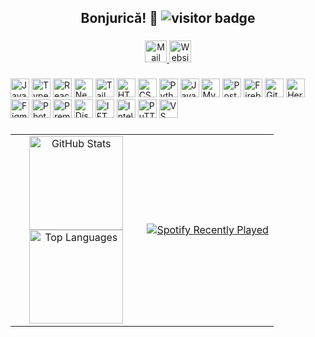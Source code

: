 <h2 align="center">
  Bonjurică! 👋
  <img src="https://visitor-badge.laobi.icu/badge?page_id=katakuna1.katakuna1" alt="visitor badge" />
</h2>

###

<!-- Social Links -->
<div align="center">
  <a href="mailto:alexionutn@icloud.com" target="_blank">
    <img src="https://img.shields.io/static/v1?message=Mail&logo=gmail&label=&color=D14836&logoColor=white&style=for-the-badge" height="35" alt="Mail" />
  </a>
  <a href="https://alexionut.ro" target="_blank">
    <img src="https://img.shields.io/static/v1?message=Website&logo=linktree&label=&color=1de9b6&logoColor=white&style=for-the-badge" height="35" alt="Website" />
  </a>
</div>

###

<!-- Tech Stack -->
<div align="left">
  <!-- Common stack logos -->
  <img src="https://cdn.jsdelivr.net/gh/devicons/devicon/icons/javascript/javascript-original.svg" height="30" alt="JavaScript" />
  <img src="https://cdn.jsdelivr.net/gh/devicons/devicon/icons/typescript/typescript-original.svg" height="30" alt="TypeScript" />
  <img src="https://cdn.jsdelivr.net/gh/devicons/devicon/icons/react/react-original.svg" height="30" alt="React" />
  <img src="https://cdn.jsdelivr.net/gh/devicons/devicon/icons/nextjs/nextjs-original.svg" height="30" alt="Next.js" />
  <img src="https://cdn.jsdelivr.net/gh/devicons/devicon/icons/tailwindcss/tailwindcss-original-wordmark.svg" height="30" alt="Tailwind CSS" />
  <img src="https://cdn.jsdelivr.net/gh/devicons/devicon/icons/html5/html5-original.svg" height="30" alt="HTML5" />
  <img src="https://cdn.jsdelivr.net/gh/devicons/devicon/icons/css3/css3-original.svg" height="30" alt="CSS3" />
  <img src="https://cdn.jsdelivr.net/gh/devicons/devicon/icons/python/python-original.svg" height="30" alt="Python" />
  <img src="https://cdn.jsdelivr.net/gh/devicons/devicon/icons/java/java-original.svg" height="30" alt="Java" />
  <img src="https://cdn.jsdelivr.net/gh/devicons/devicon/icons/mysql/mysql-original.svg" height="30" alt="MySQL" />
  <img src="https://cdn.jsdelivr.net/gh/devicons/devicon/icons/postgresql/postgresql-original.svg" height="30" alt="PostgreSQL" />
  <img src="https://cdn.jsdelivr.net/gh/devicons/devicon/icons/firebase/firebase-plain.svg" height="30" alt="Firebase" />
  <img src="https://cdn.jsdelivr.net/gh/devicons/devicon/icons/git/git-original.svg" height="30" alt="Git" />
  <img src="https://cdn.jsdelivr.net/gh/devicons/devicon/icons/heroku/heroku-original.svg" height="30" alt="Heroku" />
  <img src="https://cdn.jsdelivr.net/gh/devicons/devicon/icons/figma/figma-original.svg" height="30" alt="Figma" />
  <img src="https://cdn.jsdelivr.net/gh/devicons/devicon/icons/photoshop/photoshop-plain.svg" height="30" alt="Photoshop" />
  <img src="https://cdn.jsdelivr.net/gh/devicons/devicon/icons/premierepro/premierepro-plain.svg" height="30" alt="Premiere Pro" />
  <img src="https://cdn.jsdelivr.net/gh/devicons/devicon/icons/discordjs/discordjs-original.svg" height="30" alt="Discord.js" />
  <img src="https://cdn.jsdelivr.net/gh/devicons/devicon/icons/ifttt/ifttt-original.svg" height="30" alt="IFTTT" />
  <img src="https://cdn.jsdelivr.net/gh/devicons/devicon/icons/intellij/intellij-original.svg" height="30" alt="IntelliJ" />
  <img src="https://cdn.jsdelivr.net/gh/devicons/devicon/icons/putty/putty-original.svg" height="30" alt="PuTTY" />
  <img src="https://cdn.jsdelivr.net/gh/devicons/devicon/icons/vscode/vscode-original.svg" height="30" alt="VS Code" />
</div>

###

<!-- GitHub Stats and Spotify Side-by-Side -->
<table>
  <tr>
    <td width="50%" align="center">
      <img src="https://github-readme-stats.vercel.app/api?username=katakuna1&hide_title=false&hide_rank=true&show_icons=true&include_all_commits=true&count_private=true&theme=dark&hide_border=true" height="150" alt="GitHub Stats" />
      <br />
      <img src="https://github-readme-stats.vercel.app/api/top-langs?username=katakuna1&layout=compact&langs_count=5&theme=dark&hide_border=true" height="150" alt="Top Languages" />
    </td>
    <td width="50%" align="right">
      <a href="https://open.spotify.com/user/m5dlojxr6rnacdqo83evzx9yd" target="_blank">
        <img src="https://spotify-recently-played-readme.vercel.app/api?user=m5dlojxr6rnacdqo83evzx9yd&count=5&unique=true" alt="Spotify Recently Played" />
      </a>
    </td>
  </tr>
</table>
